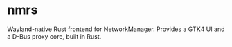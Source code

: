 # nmrs

Wayland-native Rust frontend for NetworkManager. Provides a GTK4 UI and a D-Bus proxy core, built in Rust.
